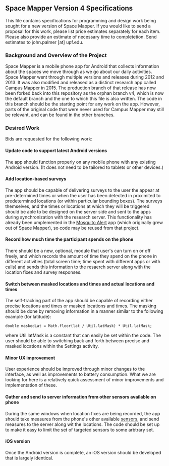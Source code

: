 ## Space Mapper Version 4 Specifications

This file contains specifications for programming and design work being sought for a new version of Space Mapper. If you would like to send a proposal for this work, please list price estimates separately for each item. Please also provide an estimate of necessary time to completetion. Send estimates to john.palmer [at] upf.edu.

### Background and Overview of the Project

Space Mapper is a mobile phone app for Android that collects information about the spaces we move through as we go about our daily activities. Space Mapper went through multiple versions and releases during 2012 and 2013. It was also modified and released as a distinct research app called Campus Mapper in 2015. The production branch of that release has now been forked back into this repository as the orphan branch v4, which is now the default branch and the one to which this file is also written. The code in this branch should be the starting point for any work on the app. However, parts of the original code that were never used for Campus Mapper may still be relevant, and can be found in the other branches.

### Desired Work

Bids are requested for the following work:

#### Update code to support latest Android versions

The app should function properly on any mobile phone with any existing Android version. (It does not need to be tailored to tablets or other devices.)

#### Add location-based surveys

The app should be capable of delivering surveys to the user the appear at pre-determined times or when the user has been detected in proximited to predetermined locations (or within particular bounding boxes). The surveys themselves, and the times or locations at which they will be triggered should be able to be designed on the server side and sent to the apps during synchronization with the research server. This functionality has already been umplemented in the [Mosquito Alert](https://github.com/MoveLab/tigatrapp-android/tree/Omatech_v1.50+) app (which originally grew out of Space Mapper), so code may be reused from that project.

#### Record how much time the participant spends on the phone

There should be a new, optional, module that user's can turn on or off freely, and which records the amount of time they spend on the phone in different activities (total screen time; time spent with different apps or with calls) and sends this information to the resaerch server along with the location fixes and survey responses.

#### Switch between masked locations and times and actual locations and times

The self-tracking part of the app should be capable of recording either precise locations and times or masked locations and times. The masking should be done by removing information in a manner similar to the following example (for latitude):
```
double maskedLat = Math.floor(lat / Util.latMask) * Util.latMask;
```
where Util.latMask is a constant that can easily be set within the code. The user should be able to switching back and forth between precise and masked locations within the Settings activity.

#### Minor UX improvement

User experience should be improved through minor changes to the interface, as well as improvements to battery consumption. What we are looking for here is a relatively quick assessment of minor improvements and implementation of these.

#### Gather and send to server information from other sensors available on phone 

During the same windows when location fixes are being recorded, the app should take measures from the phone's other available [sensors](https://developer.android.com/guide/topics/sensors/sensors_overview), and send measures to the server along wit the locations. The code should be set up to make it easy to limit the set of targeted sensors to some arbtrary set.


#### iOS version

Once the Android version is complete, an iOS version should be developed that is largely identical.

